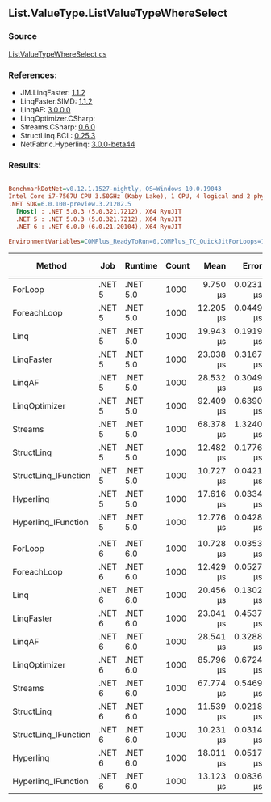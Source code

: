﻿## List.ValueType.ListValueTypeWhereSelect

### Source
[ListValueTypeWhereSelect.cs](../LinqBenchmarks/List/ValueType/ListValueTypeWhereSelect.cs)

### References:
- JM.LinqFaster: [1.1.2](https://www.nuget.org/packages/JM.LinqFaster/1.1.2)
- LinqFaster.SIMD: [1.1.2](https://www.nuget.org/packages/LinqFaster.SIMD/1.0.3)
- LinqAF: [3.0.0.0](https://www.nuget.org/packages/LinqAF/3.0.0.0)
- LinqOptimizer.CSharp: [](https://www.nuget.org/packages/LinqOptimizer.CSharp/)
- Streams.CSharp: [0.6.0](https://www.nuget.org/packages/Streams.CSharp/0.6.0)
- StructLinq.BCL: [0.25.3](https://www.nuget.org/packages/StructLinq.BCL/0.25.3)
- NetFabric.Hyperlinq: [3.0.0-beta44](https://www.nuget.org/packages/NetFabric.Hyperlinq/3.0.0-beta44)

### Results:
``` ini

BenchmarkDotNet=v0.12.1.1527-nightly, OS=Windows 10.0.19043
Intel Core i7-7567U CPU 3.50GHz (Kaby Lake), 1 CPU, 4 logical and 2 physical cores
.NET SDK=6.0.100-preview.3.21202.5
  [Host] : .NET 5.0.3 (5.0.321.7212), X64 RyuJIT
  .NET 5 : .NET 5.0.3 (5.0.321.7212), X64 RyuJIT
  .NET 6 : .NET 6.0.0 (6.0.21.20104), X64 RyuJIT

EnvironmentVariables=COMPlus_ReadyToRun=0,COMPlus_TC_QuickJitForLoops=1,COMPlus_TieredPGO=1  

```
|               Method |    Job |  Runtime | Count |      Mean |     Error |    StdDev | Ratio | RatioSD |   Gen 0 |   Gen 1 | Gen 2 | Allocated |
|--------------------- |------- |--------- |------ |----------:|----------:|----------:|------:|--------:|--------:|--------:|------:|----------:|
|              ForLoop | .NET 5 | .NET 5.0 |  1000 |  9.750 μs | 0.0231 μs | 0.0180 μs |  1.00 |    0.00 |       - |       - |     - |         - |
|          ForeachLoop | .NET 5 | .NET 5.0 |  1000 | 12.205 μs | 0.0449 μs | 0.0398 μs |  1.25 |    0.01 |       - |       - |     - |         - |
|                 Linq | .NET 5 | .NET 5.0 |  1000 | 19.943 μs | 0.1919 μs | 0.1602 μs |  2.04 |    0.02 |  0.1526 |       - |     - |     376 B |
|           LinqFaster | .NET 5 | .NET 5.0 |  1000 | 23.038 μs | 0.3167 μs | 0.5710 μs |  2.38 |    0.09 | 31.2195 |       - |     - |  65,504 B |
|               LinqAF | .NET 5 | .NET 5.0 |  1000 | 28.532 μs | 0.3049 μs | 0.2703 μs |  2.92 |    0.03 |       - |       - |     - |         - |
|        LinqOptimizer | .NET 5 | .NET 5.0 |  1000 | 92.409 μs | 0.6390 μs | 0.8530 μs |  9.46 |    0.06 | 68.1152 | 22.7051 |     - | 186,528 B |
|              Streams | .NET 5 | .NET 5.0 |  1000 | 68.378 μs | 1.3240 μs | 1.6260 μs |  6.94 |    0.19 |  0.3662 |       - |     - |   1,000 B |
|           StructLinq | .NET 5 | .NET 5.0 |  1000 | 12.482 μs | 0.1776 μs | 0.1575 μs |  1.28 |    0.02 |  0.0305 |       - |     - |      72 B |
| StructLinq_IFunction | .NET 5 | .NET 5.0 |  1000 | 10.727 μs | 0.0421 μs | 0.0394 μs |  1.10 |    0.00 |       - |       - |     - |         - |
|            Hyperlinq | .NET 5 | .NET 5.0 |  1000 | 17.616 μs | 0.0334 μs | 0.0296 μs |  1.81 |    0.00 |       - |       - |     - |         - |
|  Hyperlinq_IFunction | .NET 5 | .NET 5.0 |  1000 | 12.776 μs | 0.0428 μs | 0.0357 μs |  1.31 |    0.00 |       - |       - |     - |         - |
|                      |        |          |       |           |           |           |       |         |         |         |       |           |
|              ForLoop | .NET 6 | .NET 6.0 |  1000 | 10.728 μs | 0.0353 μs | 0.0313 μs |  1.00 |    0.00 |       - |       - |     - |         - |
|          ForeachLoop | .NET 6 | .NET 6.0 |  1000 | 12.429 μs | 0.0527 μs | 0.0467 μs |  1.16 |    0.01 |       - |       - |     - |         - |
|                 Linq | .NET 6 | .NET 6.0 |  1000 | 20.456 μs | 0.1302 μs | 0.1218 μs |  1.91 |    0.01 |  0.1526 |       - |     - |     376 B |
|           LinqFaster | .NET 6 | .NET 6.0 |  1000 | 23.041 μs | 0.4537 μs | 0.4244 μs |  2.15 |    0.04 | 31.2195 |       - |     - |  65,504 B |
|               LinqAF | .NET 6 | .NET 6.0 |  1000 | 28.541 μs | 0.3288 μs | 0.3075 μs |  2.66 |    0.03 |       - |       - |     - |         - |
|        LinqOptimizer | .NET 6 | .NET 6.0 |  1000 | 85.796 μs | 0.6724 μs | 0.5960 μs |  8.00 |    0.07 | 68.1152 | 22.7051 |     - | 186,080 B |
|              Streams | .NET 6 | .NET 6.0 |  1000 | 67.774 μs | 0.5469 μs | 0.5116 μs |  6.32 |    0.05 |  0.3662 |       - |     - |   1,000 B |
|           StructLinq | .NET 6 | .NET 6.0 |  1000 | 11.539 μs | 0.0218 μs | 0.0204 μs |  1.08 |    0.00 |  0.0305 |       - |     - |      72 B |
| StructLinq_IFunction | .NET 6 | .NET 6.0 |  1000 | 10.231 μs | 0.0314 μs | 0.0262 μs |  0.95 |    0.00 |       - |       - |     - |         - |
|            Hyperlinq | .NET 6 | .NET 6.0 |  1000 | 18.011 μs | 0.0517 μs | 0.0432 μs |  1.68 |    0.00 |       - |       - |     - |         - |
|  Hyperlinq_IFunction | .NET 6 | .NET 6.0 |  1000 | 13.123 μs | 0.0836 μs | 0.0741 μs |  1.22 |    0.01 |       - |       - |     - |         - |
